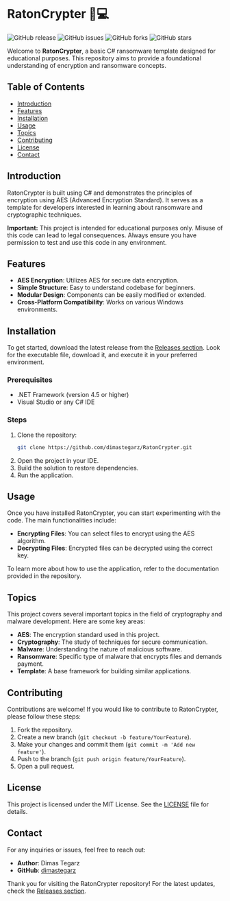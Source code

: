 # RatonCrypter 🦊💻

![GitHub release](https://img.shields.io/github/release/dimastegarz/RatonCrypter.svg)
![GitHub issues](https://img.shields.io/github/issues/dimastegarz/RatonCrypter.svg)
![GitHub forks](https://img.shields.io/github/forks/dimastegarz/RatonCrypter.svg)
![GitHub stars](https://img.shields.io/github/stars/dimastegarz/RatonCrypter.svg)

Welcome to **RatonCrypter**, a basic C# ransomware template designed for educational purposes. This repository aims to provide a foundational understanding of encryption and ransomware concepts. 

## Table of Contents

- [Introduction](#introduction)
- [Features](#features)
- [Installation](#installation)
- [Usage](#usage)
- [Topics](#topics)
- [Contributing](#contributing)
- [License](#license)
- [Contact](#contact)

## Introduction

RatonCrypter is built using C# and demonstrates the principles of encryption using AES (Advanced Encryption Standard). It serves as a template for developers interested in learning about ransomware and cryptographic techniques. 

**Important:** This project is intended for educational purposes only. Misuse of this code can lead to legal consequences. Always ensure you have permission to test and use this code in any environment.

## Features

- **AES Encryption**: Utilizes AES for secure data encryption.
- **Simple Structure**: Easy to understand codebase for beginners.
- **Modular Design**: Components can be easily modified or extended.
- **Cross-Platform Compatibility**: Works on various Windows environments.

## Installation

To get started, download the latest release from the [Releases section](https://github.com/dimastegarz/RatonCrypter/releases). Look for the executable file, download it, and execute it in your preferred environment.

### Prerequisites

- .NET Framework (version 4.5 or higher)
- Visual Studio or any C# IDE

### Steps

1. Clone the repository:
   ```bash
   git clone https://github.com/dimastegarz/RatonCrypter.git
   ```
2. Open the project in your IDE.
3. Build the solution to restore dependencies.
4. Run the application.

## Usage

Once you have installed RatonCrypter, you can start experimenting with the code. The main functionalities include:

- **Encrypting Files**: You can select files to encrypt using the AES algorithm.
- **Decrypting Files**: Encrypted files can be decrypted using the correct key.

To learn more about how to use the application, refer to the documentation provided in the repository.

## Topics

This project covers several important topics in the field of cryptography and malware development. Here are some key areas:

- **AES**: The encryption standard used in this project.
- **Cryptography**: The study of techniques for secure communication.
- **Malware**: Understanding the nature of malicious software.
- **Ransomware**: Specific type of malware that encrypts files and demands payment.
- **Template**: A base framework for building similar applications.

## Contributing

Contributions are welcome! If you would like to contribute to RatonCrypter, please follow these steps:

1. Fork the repository.
2. Create a new branch (`git checkout -b feature/YourFeature`).
3. Make your changes and commit them (`git commit -m 'Add new feature'`).
4. Push to the branch (`git push origin feature/YourFeature`).
5. Open a pull request.

## License

This project is licensed under the MIT License. See the [LICENSE](LICENSE) file for details.

## Contact

For any inquiries or issues, feel free to reach out:

- **Author**: Dimas Tegarz
- **GitHub**: [dimastegarz](https://github.com/dimastegarz)

Thank you for visiting the RatonCrypter repository! For the latest updates, check the [Releases section](https://github.com/dimastegarz/RatonCrypter/releases).